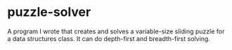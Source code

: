 # puzzle-solver
A program I wrote that creates and solves a variable-size sliding puzzle for a data structures class. It can do depth-first and breadth-first solving.
